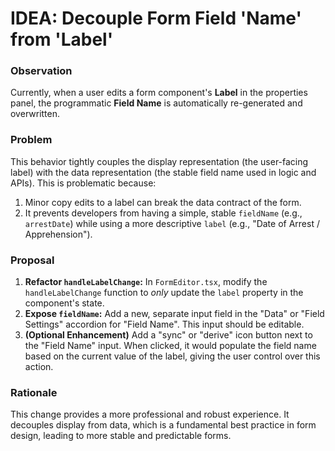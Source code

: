 # IDEA: Decouple Form Field 'Name' from 'Label'

### Observation
Currently, when a user edits a form component's **Label** in the properties panel, the programmatic **Field Name** is automatically re-generated and overwritten.

### Problem
This behavior tightly couples the display representation (the user-facing label) with the data representation (the stable field name used in logic and APIs). This is problematic because:
1.  Minor copy edits to a label can break the data contract of the form.
2.  It prevents developers from having a simple, stable `fieldName` (e.g., `arrestDate`) while using a more descriptive `label` (e.g., "Date of Arrest / Apprehension").

### Proposal
1.  **Refactor `handleLabelChange`:** In `FormEditor.tsx`, modify the `handleLabelChange` function to *only* update the `label` property in the component's state.
2.  **Expose `fieldName`:** Add a new, separate input field in the "Data" or "Field Settings" accordion for "Field Name". This input should be editable.
3.  **(Optional Enhancement)** Add a "sync" or "derive" icon button next to the "Field Name" input. When clicked, it would populate the field name based on the current value of the label, giving the user control over this action.

### Rationale
This change provides a more professional and robust experience. It decouples display from data, which is a fundamental best practice in form design, leading to more stable and predictable forms.